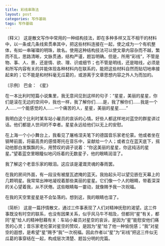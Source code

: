 ```yaml
---
title: 彩线串珠法
layout: post
categories: 写作基础
tags: 写作基础
---
```


〔释义〕 这是散文写作中常用的一种结构技法，即在多种多样又互不相干的材料中，以一条或几条线索贯串其中，把这些材料连接在一起，使之成为一个有机整体，有如一串璀璨的明珠，故名。使用这种结构技法可以使文章内容杂而不越，繁而不乱，思路清晰，文脉贯通，结构严谨，题旨明确。但是，所用“彩线”，不管是物、事、人、景，还是情、欲、理、识或细节；也不管是明线，还是暗线，必须是和所写内容有关的并能体现各种材料内在联系的，能把这些材料自然而贴切地串接起来的；它不能是和材料毫无瓜葛的，或游离于文章思想内容之外人为而加的。

〔示例〕 巴金： 《星》

在一本比利时短篇小说集里，我无意间见到这样的句子：“星星，美丽的星星，你们是滚在无边的空间中，我也一样，我了解你们……是，我了解你们……我是一个人……一个能感觉的人……一个痛苦的人，星星，美丽的星星……”

我明白这个比利时某车站小雇员的哀诉的心情。好些人都这样地对蓝空的群星讲过话。他们都是人世间的不幸者。星星永远给他们以无上的安慰。

在上海一个小小舞台上，我看见了屠格涅夫笔下的德国音乐家老伦蒙。他或者坐在钢琴前面，将最高贵的感情寄托在音乐中，呈献给一个人；或者立在蓝天底下，摇动他那白发飘飘的头，用赞叹的调子说着：“你这美丽的星星，你这纯洁的星星。”望着蓝空里眼瞳似地闪烁着的无数星子，他的眼睛润湿了。

我了解这个老音乐家的眼泪。这应该是灌溉灵魂的春雨罢。

在我的房间外面，有一段没有被屋瓦遮掩的蓝天。我抬起头可以望见嵌在天幕上的几颗明星。我常常出神地凝视着那些美丽的星星。它们像一个人的眼睛，带着深深的关心望着我，从不厌倦。这些眼睛每一霎动，就像赐予我一次祝福。

在我的天空里星星是不会坠落的。想到这，我的眼睛也湿了。

〔简析〕 这是一篇抒情散文，通过三件事表现了人们对精神抚慰的渴望。这三件事既没有时空的联系，也没有因果关系，似乎风马牛不相及，但都同“星”有关，都同“星”给人的精神慰藉有关：车站小雇员对星空的哀诉，是因为“星”能慰安他们痛苦的心灵；音乐家老伦蒙对星空的赞叹，是因为“星”给了他一种愉悦感；“我”对星空的遐想，是希望“星”赐予“我”一次祝福。因此作者以“星”为“彩线”把这三件似无瓜葛的事穿结在一起，构成层次清楚、题旨分明的完篇。 